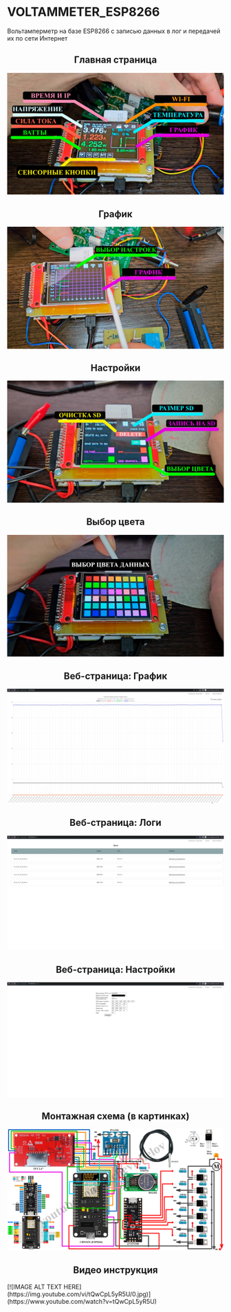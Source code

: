 # VOLTAMMETER_ESP8266
Вольтамперметр на базе ESP8266 с записью данных в лог и передачей их по сети Интернет

<h2 align="center">Главная страница</h2>
<img src="https://github.com/chevichelov/VOLTAMMETER_ESP8266/blob/main/IMG/MAIN.jpg" />

<h2 align="center">График</h2>
<img src="https://github.com/chevichelov/VOLTAMMETER_ESP8266/blob/main/IMG/GRAPH.jpg" />

<h2 align="center">Настройки</h2>
<img src="https://github.com/chevichelov/VOLTAMMETER_ESP8266/blob/main/IMG/SETTINGS.jpg" />

<h2 align="center">Выбор цвета</h2>
<img src="https://github.com/chevichelov/VOLTAMMETER_ESP8266/blob/main/IMG/COLORS.jpg" />

<h2 align="center">Веб-страница: График</h2>
<img src="https://github.com/chevichelov/VOLTAMMETER_ESP8266/blob/main/IMG/WEB_GRAPH.jpg" />

<h2 align="center">Веб-страница: Логи</h2>
<img src="https://github.com/chevichelov/VOLTAMMETER_ESP8266/blob/main/IMG/WEB_LOGS.jpg" />

<h2 align="center">Веб-страница: Настройки</h2>
<img src="https://github.com/chevichelov/VOLTAMMETER_ESP8266/blob/main/IMG/WEB_SETTINGS.jpg" />

<h2 align="center">Монтажная схема (в картинках)</h2>
<img src="https://github.com/chevichelov/VOLTAMMETER_ESP8266/blob/main/IMG/BOARD.jpg?raw=true" />

<h2 align="center">Видео инструкция</h2>
[![IMAGE ALT TEXT HERE](https://img.youtube.com/vi/tQwCpL5yR5U/0.jpg)](https://www.youtube.com/watch?v=tQwCpL5yR5U)
